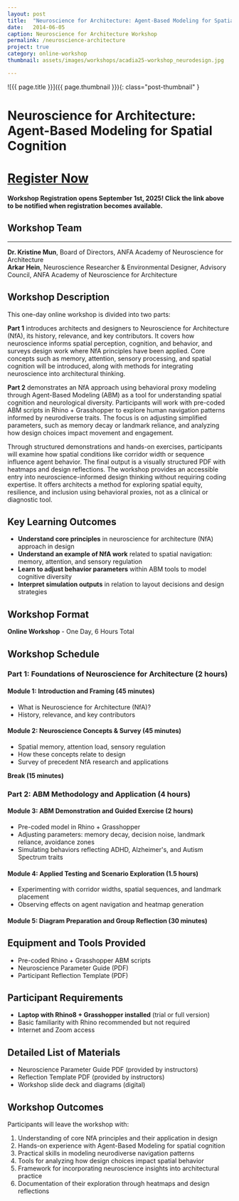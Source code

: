 ```yaml
---
layout: post
title:  "Neuroscience for Architecture: Agent-Based Modeling for Spatial Cognition"
date:   2014-06-05
caption: Neuroscience for Architecture Workshop
permalink: /neuroscience-architecture
project: true
category: online-workshop
thumbnail: assets/images/workshops/acadia25-workshop_neurodesign.jpg

---
```


![{{ page.title }}]({{ page.thumbnail }}){: class="post-thumbnail" }

# Neuroscience for Architecture: Agent-Based Modeling for Spatial Cognition

# [Register Now](https://www.eventbrite.com/e/acadia-2025-workshops-tickets-1559581613589?aff=oddtdtcreator)

**Workshop Registration opens September 1st, 2025! Click the link above to be notified when registration becomes available.**

## Workshop Team  
---
**Dr. Kristine Mun**, Board of Directors, ANFA Academy of Neuroscience for Architecture  
**Arkar Hein**, Neuroscience Researcher & Environmental Designer, Advisory Council, ANFA Academy of Neuroscience for Architecture

## Workshop Description
This one-day online workshop is divided into two parts:

**Part 1** introduces architects and designers to Neuroscience for Architecture (NfA), its history, relevance, and key contributors. It covers how neuroscience informs spatial perception, cognition, and behavior, and surveys design work where NfA principles have been applied. Core concepts such as memory, attention, sensory processing, and spatial cognition will be introduced, along with methods for integrating neuroscience into architectural thinking.

**Part 2** demonstrates an NfA approach using behavioral proxy modeling through Agent-Based Modeling (ABM) as a tool for understanding spatial cognition and neurological diversity. Participants will work with pre-coded ABM scripts in Rhino + Grasshopper to explore human navigation patterns informed by neurodiverse traits. The focus is on adjusting simplified parameters, such as memory decay or landmark reliance, and analyzing how design choices impact movement and engagement.

Through structured demonstrations and hands-on exercises, participants will examine how spatial conditions like corridor width or sequence influence agent behavior. The final output is a visually structured PDF with heatmaps and design reflections. The workshop provides an accessible entry into neuroscience-informed design thinking without requiring coding expertise. It offers architects a method for exploring spatial equity, resilience, and inclusion using behavioral proxies, not as a clinical or diagnostic tool.

## Key Learning Outcomes
- **Understand core principles** in neuroscience for architecture (NfA) approach in design
- **Understand an example of NfA work** related to spatial navigation: memory, attention, and sensory regulation
- **Learn to adjust behavior parameters** within ABM tools to model cognitive diversity
- **Interpret simulation outputs** in relation to layout decisions and design strategies

## Workshop Format
**Online Workshop** - One Day, 6 Hours Total

## Workshop Schedule

### Part 1: Foundations of Neuroscience for Architecture (2 hours)

#### Module 1: Introduction and Framing (45 minutes)
- What is Neuroscience for Architecture (NfA)?
- History, relevance, and key contributors

#### Module 2: Neuroscience Concepts & Survey (45 minutes)
- Spatial memory, attention load, sensory regulation
- How these concepts relate to design
- Survey of precedent NfA research and applications

**Break (15 minutes)**

### Part 2: ABM Methodology and Application (4 hours)

#### Module 3: ABM Demonstration and Guided Exercise (2 hours)
- Pre-coded model in Rhino + Grasshopper
- Adjusting parameters: memory decay, decision noise, landmark reliance, avoidance zones
- Simulating behaviors reflecting ADHD, Alzheimer's, and Autism Spectrum traits

#### Module 4: Applied Testing and Scenario Exploration (1.5 hours)
- Experimenting with corridor widths, spatial sequences, and landmark placement
- Observing effects on agent navigation and heatmap generation

#### Module 5: Diagram Preparation and Group Reflection (30 minutes)

## Equipment and Tools Provided
- Pre-coded Rhino + Grasshopper ABM scripts
- Neuroscience Parameter Guide (PDF)
- Participant Reflection Template (PDF)

## Participant Requirements
- **Laptop with Rhino8 + Grasshopper installed** (trial or full version)
- Basic familiarity with Rhino recommended but not required
- Internet and Zoom access

## Detailed List of Materials
- Neuroscience Parameter Guide PDF (provided by instructors)
- Reflection Template PDF (provided by instructors)
- Workshop slide deck and diagrams (digital)

## Workshop Outcomes
Participants will leave the workshop with:
1. Understanding of core NfA principles and their application in design
2. Hands-on experience with Agent-Based Modeling for spatial cognition
3. Practical skills in modeling neurodiverse navigation patterns
4. Tools for analyzing how design choices impact spatial behavior
5. Framework for incorporating neuroscience insights into architectural practice
6. Documentation of their exploration through heatmaps and design reflections

